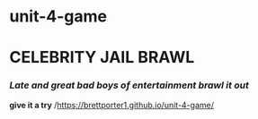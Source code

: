# unit-4-game
# CELEBRITY JAIL BRAWL
### ***Late and great bad boys of entertainment brawl it out***
__**give it a try**__
/https://brettporter1.github.io/unit-4-game/

